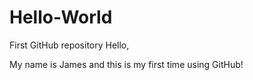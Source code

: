 # Hello-World
First GitHub repository
Hello,

My name is James and this is my first time using GitHub!

